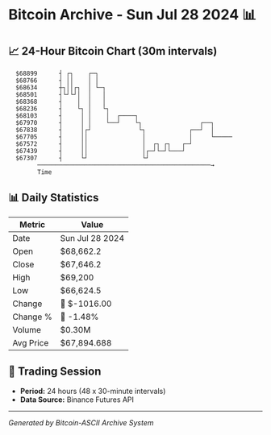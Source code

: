 # Bitcoin Archive - Sun Jul 28 2024 📊

## 📈 24-Hour Bitcoin Chart (30m intervals)

```
  $68899      ┤ ┌┐    ┌─┐                                      
  $68766      ┤ ││    │ │                                      
  $68634      ┼┐││┌┐  │ └─┐                                    
  $68501      ┤└┘└┘│  │   │                                    
  $68368      ┤    │  │   │                                    
  $68236      ┤    └┐ │   └┐                                   
  $68103      ┤     │ │    │  ┌────┐                           
  $67970      ┤     │ │    └──┘    └┐                ┌──┐      
  $67838      ┤     │┌┘             └┐            ┌──┘  │      
  $67705      ┤     ││               │            │     └───── 
  $67572      ┤     ││               │  ┌┐ ┌┐   ┌─┘            
  $67439      ┤     ││               │┌─┘└─┘└───┘              
  $67307      ┤     └┘               └┘                        
        ────────────────────────────────────────────────→
        Time
```

## 📊 Daily Statistics

| Metric | Value |
|--------|-------|
| Date | Sun Jul 28 2024 |
| Open | $68,662.2 |
| Close | $67,646.2 |
| High | $69,200 |
| Low | $66,624.5 |
| Change | 🔴 $-1016.00 |
| Change % | 🔴 -1.48% |
| Volume | $0.30M |
| Avg Price | $67,894.688 |

## 📅 Trading Session

- **Period:** 24 hours (48 x 30-minute intervals)
- **Data Source:** Binance Futures API

---
*Generated by Bitcoin-ASCII Archive System*
